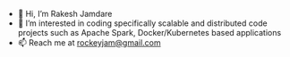 - 👋 Hi, I’m Rakesh Jamdare
- 👀 I’m interested in coding specifically scalable and distributed code projects such as Apache Spark, Docker/Kubernetes based applications
- 📫 Reach me at rockeyjam@gmail.com

<!---
RockeyJam/RockeyJam is a ✨ special ✨ repository because its `README.md` (this file) appears on your GitHub profile.
You can click the Preview link to take a look at your changes.
--->
